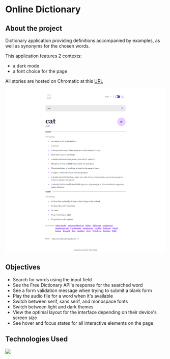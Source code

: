 # Online Dictionary

## About the project

Dictionary application providing definitions accompanied by examples, as well as synonyms for the chosen words.

This application features 2 contexts:

- a dark mode
- a font choice for the page

All stories are hosted on Chromatic at this [URL](https://66028c5f30a593dce34bd401-kelrxyxbxg.chromatic.com/)

![Dictionary screen](public/assets/img/dictionary-desktop.png)

## Objectives

- Search for words using the input field
- See the Free Dictionary API's response for the searched word
- See a form validation message when trying to submit a blank form
- Play the audio file for a word when it's available
- Switch between serif, sans serif, and monospace fonts
- Switch between light and dark themes
- View the optimal layout for the interface depending on their device's screen size
- See hover and focus states for all interactive elements on the page

## Technologies Used

<img src="https://skillicons.dev/icons?i=git,vite,html,tailwind,ts,react"/>

